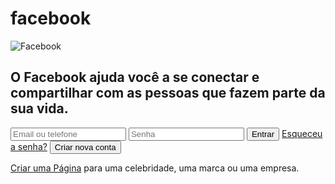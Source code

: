 # facebook

<!DOCTYPE html>
<html lang="en">
<head>
    <meta charset="UTF-8">
    <meta name="viewport" content="width=device-width, initial-scale=1.0">
    <title>Facebook</title>
    <link rel="stylesheet" href="style.css">
</head>
<body>
 <div class="container">
     <div>
    <img class="logo" src="./facebook.svg" alt="Facebook">
    <h2>O Facebook ajuda você a se conectar e compartilhar com as pessoas que fazem parte da sua vida.</h2>
 </div>
</div>
<div>
<form>
    <input type="text" placeholder="Email ou telefone">
    <input type="password" placeholder="Senha">
    <button>Entrar</button>
    <a href="#">Esqueceu a senha?</a>
    <button>Criar nova conta</button>
</form>
<p> <a href="#">Criar uma Página</a> para uma celebridade, uma marca ou uma empresa.</p>
</div>
</div>
</body>
</html>

